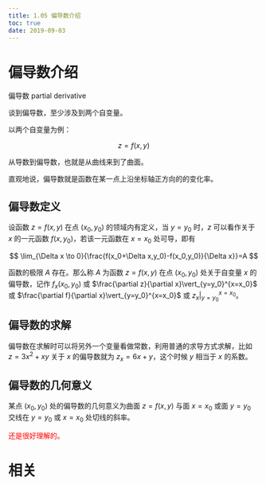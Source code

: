```yaml
---
title: 1.05 偏导数介绍
toc: true
date: 2019-09-03
---
```


# 偏导数介绍

偏导数 partial derivative

谈到偏导数，至少涉及到两个自变量。


以两个自变量为例：

$$z=f(x,y)$$

从导数到偏导数，也就是从曲线来到了曲面。

直观地说，偏导数就是函数在某一点上沿坐标轴正方向的的变化率。

## 偏导数定义

设函数 $z=f(x,y)$ 在点 $(x_0,y_0)$ 的领域内有定义，当 $y=y_0$ 时，$z$ 可以看作关于 $x$ 的一元函数 $f(x,y_0)$，若该一元函数在 $x=x_0$ 处可导，即有

$$
\lim_{\Delta x \to 0}{\frac{f(x_0+\Delta x,y_0)-f(x_0,y_0)}{\Delta x}}=A
$$

函数的极限 $A$ 存在。那么称 $A$ 为函数 $z=f(x,y)$ 在点 $(x_0,y_0)$ 处关于自变量 $x$ 的偏导数，记作 $f_x(x_0,y_0)$ 或 $\frac{\partial z}{\partial x}\vert_{y=y_0}^{x=x_0}$ 或 $\frac{\partial f}{\partial x}\vert_{y=y_0}^{x=x_0}$ 或 $z_x\vert_{y=y_0}^{x=x_0}$。

## 偏导数的求解

偏导数在求解时可以将另外一个变量看做常数，利用普通的求导方式求解，比如 $z=3x^2+xy$ 关于 $x$ 的偏导数就为 $z_x=6x+y$，这个时候 $y$ 相当于 $x$ 的系数。


## 偏导数的几何意义

某点 $(x_0,y_0)$ 处的偏导数的几何意义为曲面 $z=f(x,y)$ 与面 $x=x_0$ 或面 $y=y_0$ 交线在 $y=y_0$ 或 $x=x_0$ 处切线的斜率。

<span style="color:red;">还是很好理解的。</span>



# 相关
